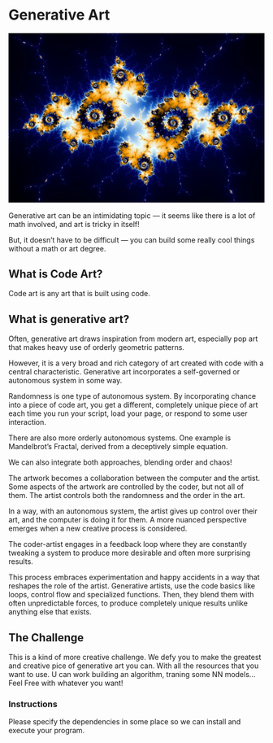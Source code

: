 # Generative Art
![Fractal drown by Aly Spittel](fractal.jpg)

Generative art can be an intimidating topic — it seems like there is a lot of math involved, and art is tricky in itself!


But, it doesn’t have to be difficult — you can build some really cool things without a math or art degree. 

## What is Code Art?

Code art is any art that is built using code.

## What is generative art?


Often, generative art draws inspiration from modern art, especially pop art that makes heavy use of orderly geometric patterns.


However, it is a very broad and rich category of art created with code with a central characteristic. Generative art incorporates a self-governed or autonomous system in some way.


Randomness is one type of autonomous system. By incorporating chance into a piece of code art, you get a different, completely unique piece of art each time you run your script, load your page, or respond to some user interaction.


There are also more orderly autonomous systems. One example is Mandelbrot’s Fractal, derived from a deceptively simple equation.


We can also integrate both approaches, blending order and chaos!


The artwork becomes a collaboration between the computer and the artist. Some aspects of the artwork are controlled by the coder, but not all of them. The artist controls both the randomness and the order in the art.


In a way, with an autonomous system, the artist gives up control over their art, and the computer is doing it for them. A more nuanced perspective emerges when a new creative process is considered.


The coder-artist engages in a feedback loop where they are constantly tweaking a system to produce more desirable and often more surprising results.


This process embraces experimentation and happy accidents in a way that reshapes the role of the artist. Generative artists, use the code basics like loops, control flow and specialized functions. Then, they blend them with often unpredictable forces, to produce completely unique results unlike anything else that exists.

## The Challenge

This is a kind of more creative challenge. We defy you to make the greatest and creative pice of generative art you can. With all the resources that you want to use. U can work building an algorithm, traning some NN models... Feel Free with whatever you want!

### Instructions

Please specify the dependencies in some place so we can install and execute your program.
